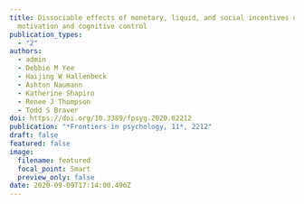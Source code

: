 ```yaml
---
title: Dissociable effects of monetary, liquid, and social incentives on
  motivation and cognitive control
publication_types:
  - "2"
authors:
  - admin
  - Debbie M Yee
  - Haijing W Hallenbeck
  - Ashton Naumann
  - Katherine Shapiro
  - Renee J Thompson
  - Todd S Braver
doi: https://doi.org/10.3389/fpsyg.2020.02212
publication: "*Frontiers in psychology, 11*, 2212"
draft: false
featured: false
image:
  filename: featured
  focal_point: Smart
  preview_only: false
date: 2020-09-09T17:14:00.496Z
---
```

